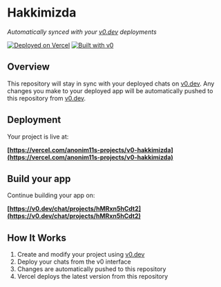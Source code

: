 # Hakkimizda

*Automatically synced with your [v0.dev](https://v0.dev) deployments*

[![Deployed on Vercel](https://img.shields.io/badge/Deployed%20on-Vercel-black?style=for-the-badge&logo=vercel)](https://vercel.com/anonim11s-projects/v0-hakkimizda)
[![Built with v0](https://img.shields.io/badge/Built%20with-v0.dev-black?style=for-the-badge)](https://v0.dev/chat/projects/hMRxn5hCdt2)

## Overview

This repository will stay in sync with your deployed chats on [v0.dev](https://v0.dev).
Any changes you make to your deployed app will be automatically pushed to this repository from [v0.dev](https://v0.dev).

## Deployment

Your project is live at:

**[https://vercel.com/anonim11s-projects/v0-hakkimizda](https://vercel.com/anonim11s-projects/v0-hakkimizda)**

## Build your app

Continue building your app on:

**[https://v0.dev/chat/projects/hMRxn5hCdt2](https://v0.dev/chat/projects/hMRxn5hCdt2)**

## How It Works

1. Create and modify your project using [v0.dev](https://v0.dev)
2. Deploy your chats from the v0 interface
3. Changes are automatically pushed to this repository
4. Vercel deploys the latest version from this repository